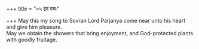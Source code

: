 +++
title = "०५ इदं वचः"

+++
May this my song to Sovran Lord Parjanya come near unto his heart and give him pleasure.  
     May we obtain the showers that bring enjoyment, and God-protected plants with goodly fruitage.